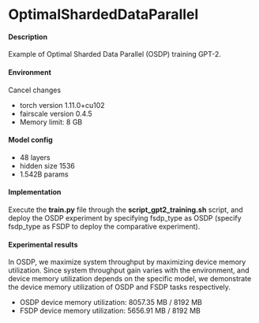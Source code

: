 # OptimalShardedDataParallel

#### Description

Example of Optimal Sharded Data Parallel (OSDP) training GPT-2.

#### Environment
Cancel changes
- torch version 1.11.0+cu102
- fairscale version 0.4.5
- Memory limit: 8 GB

#### Model config

- 48 layers
- hidden size 1536
- 1.542B params

#### Implementation

Execute the  **train.py**  file through the  **script_gpt2_training.sh**  script, and deploy the OSDP experiment by specifying fsdp_type as OSDP (specify fsdp_type as FSDP to deploy the comparative experiment).

#### Experimental results

In OSDP, we maximize system throughput by maximizing device memory utilization. Since system throughput gain varies with the environment, and device memory utilization depends on the specific model, we demonstrate the device memory utilization of OSDP and FSDP tasks respectively.

- OSDP device memory utilization: 8057.35 MB / 8192 MB
- FSDP device memory utilization: 5656.91 MB / 8192 MB


